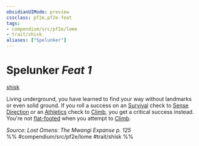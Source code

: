 ```yaml
---
obsidianUIMode: preview
cssclass: pf2e,pf2e-feat
tags:
- compendium/src/pf2e/lome
- trait/shisk
aliases: ["Spelunker"]
---
```

# Spelunker  *Feat 1*  
[shisk](../../rules/traits/shisk-lome.md)  


Living underground, you have learned to find your way without landmarks or even solid ground. If you roll a success on an [Survival](../skills.md#Survival) check to [Sense Direction](../../rules/actions/sense-direction.md) or an [Athletics](../skills.md#Athletics) check to [Climb](../../rules/actions/climb.md), you get a critical success instead. You're not [flat-footed](../../rules/conditions.md#Flat-footed) when you attempt to [Climb](../../rules/actions/climb.md).

*Source: Lost Omens: The Mwangi Expanse p. 125*  
%% #compendium/src/pf2e/lome #trait/shisk %%